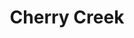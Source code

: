 ---
title: Cherry Creek
phone: (408) 287-6274
website: 
management: Village Investments
tags: []
---